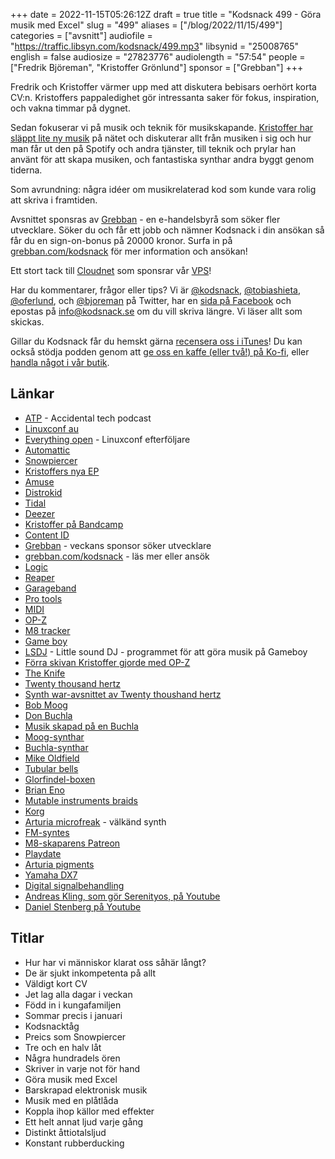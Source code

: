 +++
date = 2022-11-15T05:26:12Z
draft = true
title = "Kodsnack 499 - Göra musik med Excel"
slug = "499"
aliases = ["/blog/2022/11/15/499"]
categories = ["avsnitt"]
audiofile = "https://traffic.libsyn.com/kodsnack/499.mp3"
libsynid = "25008765"
english = false
audiosize = "27823776"
audiolength = "57:54"
people = ["Fredrik Björeman", "Kristoffer Grönlund"]
sponsor = ["Grebban"]
+++

Fredrik och Kristoffer värmer upp med att diskutera bebisars oerhört korta CV:n. Kristoffers pappaledighet gör intressanta saker för fokus, inspiration, och vakna timmar på dygnet.

Sedan fokuserar vi på musik och teknik för musikskapande. [Kristoffer har släppt lite ny musik](https://oferlund.bandcamp.com/) på nätet och diskuterar allt från musiken i sig och hur man får ut den på Spotify och andra tjänster, till teknik och prylar han använt för att skapa musiken, och fantastiska synthar andra byggt genom tiderna.

Som avrundning: några idéer om musikrelaterad kod som kunde vara rolig att skriva i framtiden.

Avsnittet sponsras av [Grebban](https://www.grebban.com/kodsnack) - en e-handelsbyrå som söker fler utvecklare. Söker du och får ett jobb och nämner Kodsnack i din ansökan så får du en sign-on-bonus på 20000 kronor. Surfa in på [grebban.com/kodsnack](https://www.grebban.com/kodsnack) för mer information och ansökan!

Ett stort tack till [Cloudnet](https://www.cloudnet.se) som sponsrar vår [VPS](https://en.wikipedia.org/wiki/Virtual_private_server)!

Har du kommentarer, frågor eller tips? Vi är [@kodsnack](https://www.twitter.com/kodsnack), [@tobiashieta](https://www.twitter.com/tobiashieta), [@oferlund](https://www.twitter.com/oferlund), och [@bjoreman](https://www.twitter.com/bjoreman) på Twitter, har en [sida på Facebook](https://www.facebook.com/kodsnack) och epostas på [info@kodsnack.se](mailto:info@kodsnack.se) om du vill skriva längre. Vi läser allt som skickas.

Gillar du Kodsnack får du hemskt gärna [recensera oss i iTunes](https://itunes.apple.com/se/podcast/kodsnack/id561631498?l=en)! Du kan också stödja podden genom att <a href="https://ko-fi.com/kodsnack" rel="payment">ge oss en kaffe (eller två!) på Ko-fi</a>, eller [handla något i vår butik](https://shop.spreadshirt.se/kodsnack/).

## Länkar ##
* [ATP](https://atp.fm/) - Accidental tech podcast
* [Linuxconf au](https://linux.conf.au/)
* [Everything open](https://everythingopen.au/) - Linuxconf efterföljare
* [Automattic](https://en.wikipedia.org/wiki/Automattic)
* [Snowpiercer](https://en.wikipedia.org/wiki/Snowpiercer_%28graphic_novel_series%29)
* [Kristoffers nya EP](https://oferlund.bandcamp.com/album/the-autumn-crown?from=embed)
* [Amuse](https://en.wikipedia.org/wiki/Amuse_Inc.)
* [Distrokid](https://en.wikipedia.org/wiki/DistroKid)
* [Tidal](https://en.wikipedia.org/wiki/Tidal_%28service%29)
* [Deezer](https://en.wikipedia.org/wiki/Deezer)
* [Kristoffer på Bandcamp](https://oferlund.bandcamp.com/)
* [Content ID](https://en.wikipedia.org/wiki/Content_ID_%28system%29)
* [Grebban](https://www.grebban.com/kodsnack) - veckans sponsor söker utvecklare
* [grebban.com/kodsnack](https://www.grebban.com/kodsnack) - läs mer eller ansök
* [Logic](https://en.wikipedia.org/wiki/Logic_Pro)
* [Reaper](https://en.wikipedia.org/wiki/REAPER)
* [Garageband](https://en.wikipedia.org/wiki/GarageBand)
* [Pro tools](https://en.wikipedia.org/wiki/Pro_Tools)
* [MIDI](https://en.wikipedia.org/wiki/MIDI)
* [OP-Z](https://teenage.engineering/products/op-z)
* [M8 tracker](https://dirtywave.com/products/m8-tracker)
* [Game boy](https://en.wikipedia.org/wiki/Game_Boy)
* [LSDJ](https://www.littlesounddj.com/lsd/index.php) - Little sound DJ - programmet för att göra musik på Gameboy
* [Förra skivan Kristoffer gjorde med OP-Z](https://oferlund.bandcamp.com/track/sparrowhawk?from=embed)
* [The Knife](https://en.wikipedia.org/wiki/The_Knife)
* [Twenty thousand hertz](https://www.20k.org/about)
* [Synth war-avsnittet av Twenty thoushand hertz](https://www.20k.org/episodes/synthwar)
* [Bob Moog](https://en.wikipedia.org/wiki/Robert_Moog)
* [Don Buchla](https://en.wikipedia.org/wiki/Don_Buchla)
* [Musik skapad på en Buchla](https://caterinabarbieri.bandcamp.com/album/vertical)
* [Moog-synthar](https://en.wikipedia.org/wiki/Moog_synthesizer)
* [Buchla-synthar](https://en.wikipedia.org/wiki/Buchla_Electronic_Musical_Instruments)
* [Mike Oldfield](https://en.wikipedia.org/wiki/Mike_Oldfield)
* [Tubular bells](https://en.wikipedia.org/wiki/Tubular_Bells)
* [Glorfindel-boxen](https://tubular.net/forums/glorfindel--?s=b4449a0712242cd0d8af9d3f5b45fefb&act=ST;f=12;t=607)
* [Brian Eno](https://en.wikipedia.org/wiki/Brian_Eno)
* [Mutable instruments braids](https://mutable-instruments.net/modules/braids/)
* [Korg](https://en.wikipedia.org/wiki/Korg)
* [Arturia microfreak](https://www.arturia.com/products/hardware-synths/microfreak/overview) - välkänd synth
* [FM-syntes](https://en.wikipedia.org/wiki/Frequency_modulation_synthesis)
* [M8-skaparens Patreon](https://www.patreon.com/trash80)
* [Playdate](https://en.wikipedia.org/wiki/Playdate_%28console%29)
* [Arturia pigments](https://www.arturia.com/products/analog-classics/pigments/sounddesign)
* [Yamaha DX7](https://en.wikipedia.org/wiki/Yamaha_DX7)
* [Digital signalbehandling](https://en.wikipedia.org/wiki/Digital_signal_processing)
* [Andreas Kling, som gör Serenityos, på Youtube](https://www.youtube.com/c/AndreasKling)
* [Daniel Stenberg på Youtube](https://www.youtube.com/channel/UCD5eL38hFtSLiVFP9cCUJEA)

## Titlar ##
* Hur har vi människor klarat oss såhär långt?
* De är sjukt inkompetenta på allt
* Väldigt kort CV
* Jet lag alla dagar i veckan
* Född in i kungafamiljen
* Sommar precis i januari
* Kodsnacktåg
* Preics som Snowpiercer
* Tre och en halv låt
* Några hundradels ören
* Skriver in varje not för hand
* Göra musik med Excel
* Barskrapad elektronisk musik
* Musik med en plåtlåda
* Koppla ihop källor med effekter
* Ett helt annat ljud varje gång
* Distinkt åttiotalsljud
* Konstant rubberducking